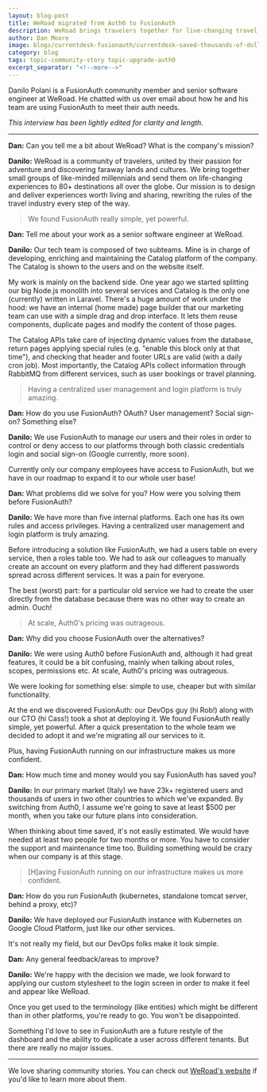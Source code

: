 ```yaml
---
layout: blog-post
title: WeRoad migrated from Auth0 to FusionAuth
description: WeRoad brings travelers together for live-changing travel and used FusionAuth to simplify their auth infrastructure.
author: Dan Moore
image: blogs/currentdesk-fusionauth/currentdesk-saved-thousands-of-dollars-by-choosing-fusionauth-header-image.png
category: blog
tags: topic-community-story topic-upgrade-auth0
excerpt_separator: "<!--more-->"
---
```


Danilo Polani is a FusionAuth community member and senior software engineer at WeRoad. He chatted with us over email about how he and his team are using FusionAuth to meet their auth needs. 

<!--more-->

*This interview has been lightly edited for clarity and length.*

-------

**Dan:** Can you tell me a bit about WeRoad? What is the company's mission?

**Danilo:** WeRoad is a community of travelers, united by their passion for adventure and discovering faraway lands and cultures. We bring together small groups of like-minded millennials and send them on life-changing experiences to 80+ destinations all over the globe. Our mission is to design and deliver experiences worth living and sharing, rewriting the rules of the travel industry every step of the way.

> We found FusionAuth really simple, yet powerful. 

**Dan:** Tell me about your work as a senior software engineer at WeRoad.

**Danilo:** Our tech team is composed of two subteams. Mine is in charge of developing, enriching and maintaining the Catalog platform of the company. The Catalog is shown to the users and on the website itself.

My work is mainly on the backend side. One year ago we started splitting our big Node.js monolith into several services and Catalog is the only one (currently) written in Laravel. There's a huge amount of work under the hood: we have an internal (home made) page builder that our marketing team can use with a simple drag and drop interface. It lets them reuse components, duplicate pages and modify the content of those pages. 

The Catalog APIs take care of injecting dynamic values from the database, return pages applying special rules (e.g. "enable this block only at that time"), and checking that header and footer URLs are valid (with a daily cron job). Most importantly, the Catalog APIs collect information through RabbitMQ from different services, such as user bookings or travel planning.  

> Having a centralized user management and login platform is truly amazing. 

**Dan:** How do you use FusionAuth? OAuth? User management? Social sign-on? Something else?

**Danilo:** We use FusionAuth to manage our users and their roles in order to control or deny access to our platforms through both classic credentials login and social sign-on (Google currently, more soon). 

Currently only our company employees have access to FusionAuth, but we have in our roadmap to expand it to our whole user base!

**Dan:** What problems did we solve for you? How were you solving them before FusionAuth?

**Danilo:** We have more than five internal platforms. Each one has its own rules and access privileges. Having a centralized user management and login platform is truly amazing. 

Before introducing a solution like FusionAuth, we had a users table on every service, then a roles table too. We had to ask our colleagues to manually create an account on every platform and they had different passwords spread across different services. It was a pain for everyone. 

The best (worst) part: for a particular old service we had to create the user directly from the database because there was no other way to create an admin. Ouch!

> At scale, Auth0's pricing was outrageous.

**Dan:** Why did you choose FusionAuth over the alternatives?

**Danilo:** We were using Auth0 before FusionAuth and, although it had great features, it could be a bit confusing, mainly when talking about roles, scopes, permissions etc. At scale, Auth0's pricing was outrageous.

We were looking for something else: simple to use, cheaper but with similar functionality. 

At the end we discovered FusionAuth: our DevOps guy (hi Rob!) along with our CTO (hi Cass!) took a shot at deploying it. We found FusionAuth really simple, yet powerful. After a quick presentation to the whole team we decided to adopt it and we're migrating all our services to it. 

Plus, having FusionAuth running on our infrastructure makes us more confident. 

**Dan:** How much time and money would you say FusionAuth has saved you?

**Danilo:** In our primary market (Italy) we have 23k+ registered users and thousands of users in two other countries to which we've expanded. By switching from Auth0, I assume we're going to save at least $500 per month, when you take our future plans into consideration.

When thinking about time saved, it's not easily estimated. We would have needed at least two people for two months or more. You have to consider the support and maintenance time too. Building something would be crazy when our company is at this stage.

> [H]aving FusionAuth running on our infrastructure makes us more confident. 

**Dan:** How do you run FusionAuth (kubernetes, standalone tomcat server, behind a proxy, etc)?

**Danilo:** We have deployed our FusionAuth instance with Kubernetes on Google Cloud Platform, just like our other services. 

It's not really my field, but our DevOps folks make it look simple.

**Dan:** Any general feedback/areas to improve?

**Danilo:** We're happy with the decision we made, we look forward to applying our custom stylesheet to the login screen in order to make it feel and appear like WeRoad.

Once you get used to the terminology (like entities) which might be different than in other platforms, you're ready to go. You won't be disappointed. 

Something I'd love to see in FusionAuth are a future restyle of the dashboard and the ability to duplicate a user across different tenants. But there are really no major issues.

-------

We love sharing community stories. You can check out [WeRoad's website](https://www.weroad.it/) if you'd like to learn more about them.
